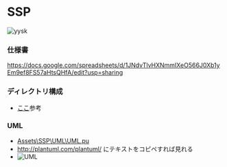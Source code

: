 # SSP
![yysk](http://livedoor.4.blogimg.jp/glintbooster/imgs/f/f/ffcded70.gif)

### 仕様書
https://docs.google.com/spreadsheets/d/1JNdvTlvHXNmmIXeO566J0Xb1yEm9ef8FS57aHtsQHfA/edit?usp=sharing

### ディレクトリ構成
- [ここ](http://komaken.me/blog/2016/09/01/unity%E3%82%AA%E3%83%AC%E3%82%AA%E3%83%AC%E3%81%8A%E3%81%99%E3%81%99%E3%82%81unity%E3%83%95%E3%82%A9%E3%83%AB%E3%83%80%E6%A7%8B%E6%88%90%E3%81%A8git%E7%AE%A1%E7%90%86/)参考

### UML
- [Assets\SSP\UML\UML.pu](https://git.denx.jp/chorome/SSP/src/master/Assets/SSP/UML/UML.pu)
- http://plantuml.com/plantuml/ にテキストをコピペすれば見れる
- ![UML](https://git.denx.jp/chorome/SSP/raw/master/Assets/SSP/UML/UML.png)
